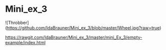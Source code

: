# Mini_ex_3
![Throbber] (https://github.com/IdaBrauner/Mini_ex_3/blob/master/Wheel.jpg?raw=true)

https://rawgit.com/IdaBrauner/Mini_ex_3/master/mini_Ex_3/empty-example/index.html
